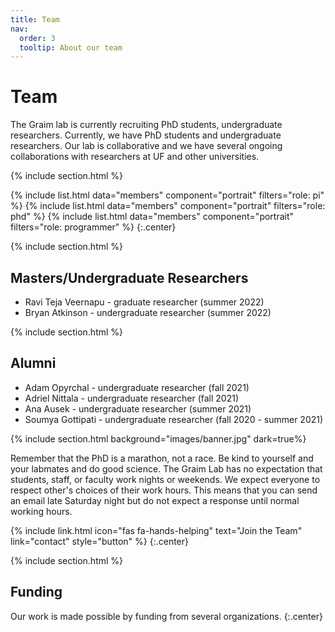 ```yaml
---
title: Team
nav:
  order: 3
  tooltip: About our team
---
```


# <i class="fas fa-users"></i>Team

The Graim lab is currently recruiting PhD students, undergraduate researchers.
Currently, we have PhD students and undergraduate researchers. 
Our lab is collaborative and we have several ongoing collaborations with researchers at UF and other universities.

{% include section.html %}

{%
  include list.html
  data="members"
  component="portrait"
  filters="role: pi"
%}
{%
  include list.html
  data="members"
  component="portrait"
  filters="role: phd"
%}
{%
  include list.html
  data="members"
  component="portrait"
  filters="role: programmer"
%}
{:.center}

{% include section.html %}

## Masters/Undergraduate Researchers

- Ravi Teja Veernapu - graduate researcher (summer 2022)
- Bryan Atkinson - undergraduate researcher (summer 2022)

{% include section.html %}

## Alumni

- Adam Opyrchal - undergraduate researcher (fall 2021)
- Adriel Nittala - undergraduate researcher (fall 2021)
- Ana Ausek - undergraduate researcher (summer 2021)
- Soumya Gottipati - undergraduate researcher (fall 2020 - summer 2021)

{% include section.html background="images/banner.jpg" dark=true%}

Remember that the PhD is a marathon, not a race. Be kind to yourself and your labmates and do good science.
The Graim Lab has no expectation that students, staff, or faculty work nights or weekends. We expect everyone to respect other's choices of their work hours. This means that you can send an email late Saturday night but do not expect a response until normal working hours. 

{%
  include link.html
  icon="fas fa-hands-helping"
  text="Join the Team"
  link="contact"
  style="button"
%}
{:.center}

{% include section.html %}

## Funding

Our work is made possible by funding from several organizations.
{:.center}
<!--
{%
  include gallery.html
  style="square"

  image1="images/photo.jpg"
  link1="https://nasa.gov/"
  tooltip1="Cool Foundation"

  image2="images/photo.jpg"
  link2="https://nasa.gov/"
  tooltip2="Cool Institute"

  image3="images/photo.jpg"
  link3="https://nasa.gov/"
  tooltip3="Cool Initiative"

  image4="images/photo.jpg"
  link4="https://nasa.gov/"
  tooltip4="Cool Foundation"

  image5="images/photo.jpg"
  link5="https://nasa.gov/"
  tooltip5="Cool Institute"

  image6="images/photo.jpg"
  link6="https://nasa.gov/"
  tooltip6="Cool Initiative"
%}
-->
